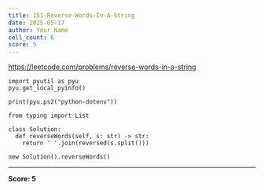 ```yaml
---
title: 151-Reverse-Words-In-A-String
date: 2025-05-17
author: Your Name
cell_count: 6
score: 5
---
```


https://leetcode.com/problems/reverse-words-in-a-string


```
import pyutil as pyu
pyu.get_local_pyinfo()
```


```
print(pyu.ps2("python-dotenv"))
```


```
from typing import List
```


```
class Solution:
  def reverseWords(self, s: str) -> str:
    return ' '.join(reversed(s.split()))
```


```
new Solution().reverseWords()
```


---
**Score: 5**